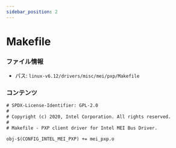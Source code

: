 ```yaml
---
sidebar_position: 2
---
```

# Makefile

### ファイル情報

- パス: `linux-v6.12/drivers/misc/mei/pxp/Makefile`

### コンテンツ

```txt
# SPDX-License-Identifier: GPL-2.0
#
# Copyright (c) 2020, Intel Corporation. All rights reserved.
#
# Makefile - PXP client driver for Intel MEI Bus Driver.

obj-$(CONFIG_INTEL_MEI_PXP) += mei_pxp.o

```
